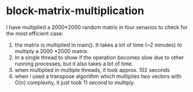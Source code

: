 # block-matrix-multiplication

I have multiplied a 2000*2000 random matrix in four senarios to check for the most efficient case:

1. the matrix is multiplied in main(). It takes a lot of time (~2 minutes) to multiply a 2000 *2000 matrix.
2. In a single thread to show if the operation becomes slow due to other running processes, but it also takes a lot of time.
3. when multiplied in multiple threads, it took approx. 102 seconds
4. when i used a transpose algorithm which multiplies two vectors with O(n) complexity, it just took 11 second to multiply.
